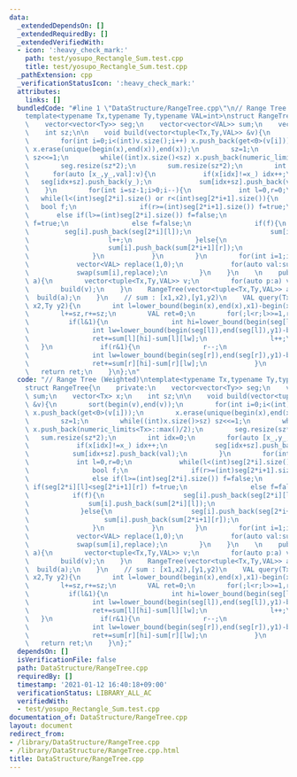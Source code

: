 ```yaml
---
data:
  _extendedDependsOn: []
  _extendedRequiredBy: []
  _extendedVerifiedWith:
  - icon: ':heavy_check_mark:'
    path: test/yosupo_Rectangle_Sum.test.cpp
    title: test/yosupo_Rectangle_Sum.test.cpp
  _pathExtension: cpp
  _verificationStatusIcon: ':heavy_check_mark:'
  attributes:
    links: []
  bundledCode: "#line 1 \"DataStructure/RangeTree.cpp\"\n// Range Tree (Weighted)\n\
    template<typename Tx,typename Ty,typename VAL=int>\nstruct RangeTree{\n    private:\n\
    \    vector<vector<Ty>> seg;\n    vector<vector<VAL>> sum;\n    vector<Tx> x;\n\
    \    int sz;\n\n    void build(vector<tuple<Tx,Ty,VAL>> &v){\n        sort(begin(v),end(v));\n\
    \        for(int i=0;i<(int)v.size();i++) x.push_back(get<0>(v[i]));\n       \
    \ x.erase(unique(begin(x),end(x)),end(x));\n        sz=1;\n        while((int)x.size()>sz)\
    \ sz<<=1;\n        while((int)x.size()<sz) x.push_back(numeric_limits<Tx>::max()/2);\n\
    \        seg.resize(sz*2);\n        sum.resize(sz*2);\n        int idx=0;\n  \
    \      for(auto [x_,y_,val]:v){\n            if(x[idx]!=x_) idx++;\n         \
    \   seg[idx+sz].push_back(y_);\n            sum[idx+sz].push_back(val);\n    \
    \    }\n        for(int i=sz-1;i>0;i--){\n            int l=0,r=0;\n         \
    \   while(l<(int)seg[2*i].size() or r<(int)seg[2*i+1].size()){\n             \
    \   bool f;\n                if(r>=(int)seg[2*i+1].size()) f=true;\n         \
    \       else if(l>=(int)seg[2*i].size()) f=false;\n                else if(seg[2*i][l]<seg[2*i+1][r])\
    \ f=true;\n                else f=false;\n                if(f){\n           \
    \         seg[i].push_back(seg[2*i][l]);\n                    sum[i].push_back(sum[2*i][l]);\n\
    \                    l++;\n                }else{\n                    seg[i].push_back(seg[2*i+1][r]);\n\
    \                    sum[i].push_back(sum[2*i+1][r]);\n                    r++;\n\
    \                }\n            }\n        }\n        for(int i=1;i<2*sz;i++){\n\
    \            vector<VAL> replace(1,0);\n            for(auto val:sum[i]) replace.push_back(replace.back()+val);\n\
    \            swap(sum[i],replace);\n        }\n    }\n    \n    public:\n    RangeTree(vector<pair<Tx,Ty>>\
    \ a){\n        vector<tuple<Tx,Ty,VAL>> v;\n        for(auto p:a) v.emplace_back(p.first,p.second,1);\n\
    \        build(v);\n    }\n    RangeTree(vector<tuple<Tx,Ty,VAL>> a){\n      \
    \  build(a);\n    }\n    // sum : [x1,x2),[y1,y2)\n    VAL query(Tx x1,Ty y1,Tx\
    \ x2,Ty y2){\n        int l=lower_bound(begin(x),end(x),x1)-begin(x),r=lower_bound(begin(x),end(x),x2)-begin(x);\n\
    \        l+=sz,r+=sz;\n        VAL ret=0;\n        for(;l<r;l>>=1,r>>=1){\n  \
    \          if(l&1){\n                int hi=lower_bound(begin(seg[l]),end(seg[l]),y2)-begin(seg[l]);\n\
    \                int lw=lower_bound(begin(seg[l]),end(seg[l]),y1)-begin(seg[l]);\n\
    \                ret+=sum[l][hi]-sum[l][lw];\n                l++;\n         \
    \   }\n            if(r&1){\n                r--;\n                int hi=lower_bound(begin(seg[r]),end(seg[r]),y2)-begin(seg[r]);\n\
    \                int lw=lower_bound(begin(seg[r]),end(seg[r]),y1)-begin(seg[r]);\n\
    \                ret+=sum[r][hi]-sum[r][lw];\n            }\n        }\n     \
    \   return ret;\n    }\n};\n"
  code: "// Range Tree (Weighted)\ntemplate<typename Tx,typename Ty,typename VAL=int>\n\
    struct RangeTree{\n    private:\n    vector<vector<Ty>> seg;\n    vector<vector<VAL>>\
    \ sum;\n    vector<Tx> x;\n    int sz;\n\n    void build(vector<tuple<Tx,Ty,VAL>>\
    \ &v){\n        sort(begin(v),end(v));\n        for(int i=0;i<(int)v.size();i++)\
    \ x.push_back(get<0>(v[i]));\n        x.erase(unique(begin(x),end(x)),end(x));\n\
    \        sz=1;\n        while((int)x.size()>sz) sz<<=1;\n        while((int)x.size()<sz)\
    \ x.push_back(numeric_limits<Tx>::max()/2);\n        seg.resize(sz*2);\n     \
    \   sum.resize(sz*2);\n        int idx=0;\n        for(auto [x_,y_,val]:v){\n\
    \            if(x[idx]!=x_) idx++;\n            seg[idx+sz].push_back(y_);\n \
    \           sum[idx+sz].push_back(val);\n        }\n        for(int i=sz-1;i>0;i--){\n\
    \            int l=0,r=0;\n            while(l<(int)seg[2*i].size() or r<(int)seg[2*i+1].size()){\n\
    \                bool f;\n                if(r>=(int)seg[2*i+1].size()) f=true;\n\
    \                else if(l>=(int)seg[2*i].size()) f=false;\n                else\
    \ if(seg[2*i][l]<seg[2*i+1][r]) f=true;\n                else f=false;\n     \
    \           if(f){\n                    seg[i].push_back(seg[2*i][l]);\n     \
    \               sum[i].push_back(sum[2*i][l]);\n                    l++;\n   \
    \             }else{\n                    seg[i].push_back(seg[2*i+1][r]);\n \
    \                   sum[i].push_back(sum[2*i+1][r]);\n                    r++;\n\
    \                }\n            }\n        }\n        for(int i=1;i<2*sz;i++){\n\
    \            vector<VAL> replace(1,0);\n            for(auto val:sum[i]) replace.push_back(replace.back()+val);\n\
    \            swap(sum[i],replace);\n        }\n    }\n    \n    public:\n    RangeTree(vector<pair<Tx,Ty>>\
    \ a){\n        vector<tuple<Tx,Ty,VAL>> v;\n        for(auto p:a) v.emplace_back(p.first,p.second,1);\n\
    \        build(v);\n    }\n    RangeTree(vector<tuple<Tx,Ty,VAL>> a){\n      \
    \  build(a);\n    }\n    // sum : [x1,x2),[y1,y2)\n    VAL query(Tx x1,Ty y1,Tx\
    \ x2,Ty y2){\n        int l=lower_bound(begin(x),end(x),x1)-begin(x),r=lower_bound(begin(x),end(x),x2)-begin(x);\n\
    \        l+=sz,r+=sz;\n        VAL ret=0;\n        for(;l<r;l>>=1,r>>=1){\n  \
    \          if(l&1){\n                int hi=lower_bound(begin(seg[l]),end(seg[l]),y2)-begin(seg[l]);\n\
    \                int lw=lower_bound(begin(seg[l]),end(seg[l]),y1)-begin(seg[l]);\n\
    \                ret+=sum[l][hi]-sum[l][lw];\n                l++;\n         \
    \   }\n            if(r&1){\n                r--;\n                int hi=lower_bound(begin(seg[r]),end(seg[r]),y2)-begin(seg[r]);\n\
    \                int lw=lower_bound(begin(seg[r]),end(seg[r]),y1)-begin(seg[r]);\n\
    \                ret+=sum[r][hi]-sum[r][lw];\n            }\n        }\n     \
    \   return ret;\n    }\n};"
  dependsOn: []
  isVerificationFile: false
  path: DataStructure/RangeTree.cpp
  requiredBy: []
  timestamp: '2021-01-12 16:40:18+09:00'
  verificationStatus: LIBRARY_ALL_AC
  verifiedWith:
  - test/yosupo_Rectangle_Sum.test.cpp
documentation_of: DataStructure/RangeTree.cpp
layout: document
redirect_from:
- /library/DataStructure/RangeTree.cpp
- /library/DataStructure/RangeTree.cpp.html
title: DataStructure/RangeTree.cpp
---
```

